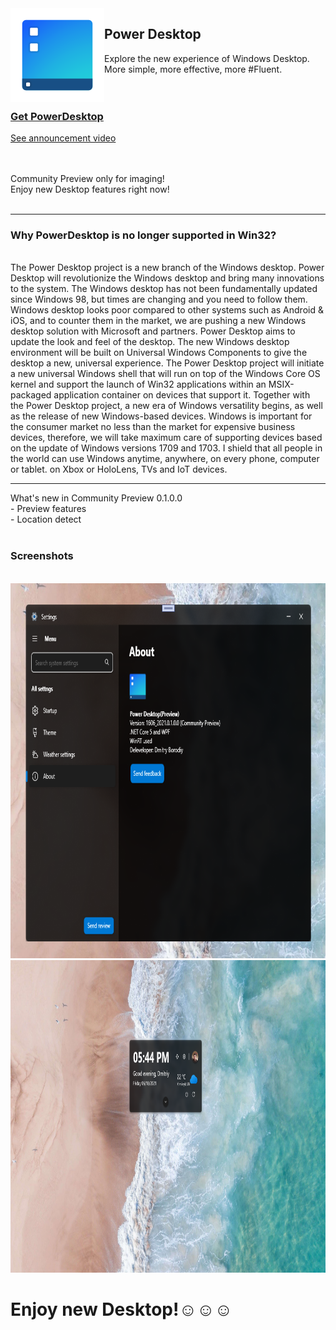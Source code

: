 <img src="PowerDesktop.png" align="left" />
<h2>Power Desktop</h2>
<p>
    Explore the new experience of Windows Desktop.<br />
    More simple, more effective, more #Fluent.<br />
    <br /><br />
</p>
<h3><a href="https://1drv.ms/u/s!AtFuCISL0E8dnLR-C42aZijHP0nITg">Get PowerDesktop</a></h3>
<a href="https://twitter.com/DmitriyJulia/status/1405904623114899459?s=20">See announcement video</a>
<br />
<br />
<br />
<p>
    Community Preview only for imaging!<br />
    Enjoy new Desktop features right now!<br />
    <br />
    <hr />
    <h3>Why PowerDesktop is no longer supported in Win32?</h3>
    <br />
    The Power Desktop project is a new branch of the Windows desktop.  Power Desktop will    revolutionize the Windows desktop and bring many innovations to the system.  The Windows desktop has not been fundamentally updated since Windows 98, but times are changing and you need to follow them.  Windows desktop looks poor compared to other systems such as Android & iOS, and to counter them in the market, we are pushing a new Windows desktop solution with Microsoft and partners.  Power Desktop aims to update the look and feel of the desktop.  The new Windows desktop environment will be built on Universal Windows Components to give the desktop a new, universal experience.  The Power Desktop project will initiate a new universal Windows shell that will run on top of the Windows Core OS kernel and support the launch of Win32 applications within an MSIX-packaged application container on devices that support it.  Together with the Power Desktop project, a new era of Windows versatility begins, as well as the release of new Windows-based devices.  Windows is important for the consumer market no less than the market for expensive business devices, therefore, we will take maximum care of supporting devices based on the update of Windows versions 1709 and 1703. I shield that all people in the world can use Windows anytime, anywhere, on every phone, computer or tablet.  on Xbox or HoloLens, TVs and IoT devices.
    <br />
</p>
<hr />
    What's new in Community Preview 0.1.0.0<br />
    - Preview features<br />
    - Location detect<br />
<br />
    <h3>Screenshots</h3>
<br />
<img src="screenshots/0.png" height="600" width="800" />
<br />
<img src="screenshots/Screenshot 2021-06-18 174251.png" height="500" width="900" />
<br />
<h1>Enjoy new Desktop!☺️☺️☺️</h1>
